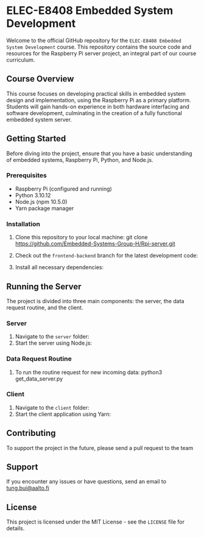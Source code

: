 # ELEC-E8408 Embedded System Development

Welcome to the official GitHub repository for the `ELEC-E8408 Embedded System Development` course. This repository contains the source code and resources for the Raspberry Pi server project, an integral part of our course curriculum.

## Course Overview

This course focuses on developing practical skills in embedded system design and implementation, using the Raspberry Pi as a primary platform. Students will gain hands-on experience in both hardware interfacing and software development, culminating in the creation of a fully functional embedded system server.

## Getting Started

Before diving into the project, ensure that you have a basic understanding of embedded systems, Raspberry Pi, Python, and Node.js.

### Prerequisites

- Raspberry Pi (configured and running)
- Python 3.10.12
- Node.js (npm 10.5.0)
- Yarn package manager

### Installation

1. Clone this repository to your local machine:
    git clone https://github.com/Embedded-Systems-Group-H/Rpi-server.git
   

2. Check out the `frontend-backend` branch for the latest development code:
   

3. Install all necessary dependencies:


## Running the Server

The project is divided into three main components: the server, the data request routine, and the client.

### Server

1. Navigate to the `server` folder:
2. Start the server using Node.js:
   
   

### Data Request Routine

1. To run the routine request for new incoming data:
   python3 get_data_server.py

   

### Client

1. Navigate to the `client` folder:
2. Start the client application using Yarn:



## Contributing

To support the project in the future, please send a pull request to the team 

## Support

If you encounter any issues or have questions, send an email to tung.bui@aalto.fi 

## License

This project is licensed under the MIT License - see the `LICENSE` file for details.

